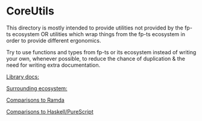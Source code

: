 # CoreUtils

This directory is mostly intended to provide utilities not provided
by the fp-ts ecosystem OR utilities which wrap things from the
fp-ts ecosystem in order to provide different ergonomics.

Try to use functions and types from fp-ts or its ecosystem
instead of writing your own, whenever possible, to reduce the
chance of duplication & the need for writing extra documentation.

[Library docs:](https://gcanti.github.io/fp-ts/)

[Surrounding ecosystem:](https://github.com/gcanti/fp-ts/#ecosystem)

[Comparisons to Ramda](https://github.com/gcanti/fp-ts/blob/master/ramda.md)

[Comparisons to Haskell/PureScript](https://github.com/gcanti/fp-ts/blob/master/fp-ts-for-purescripters.md)
